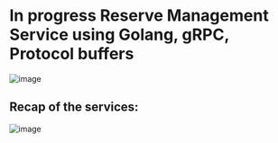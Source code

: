 <h1>In progress Reserve Management Service using Golang, gRPC, Protocol buffers</h1>

![image](https://github.com/franciscof12/reserve-management-service/assets/123760628/dee4ebb8-3077-4fe0-b7c9-0c0ce4c1ca6a)

<h2>Recap of the services:</h2>

![image](https://github.com/franciscof12/reserve-management-service/assets/123760628/33338728-395a-47db-a0f8-d4c8e5a495e0)
